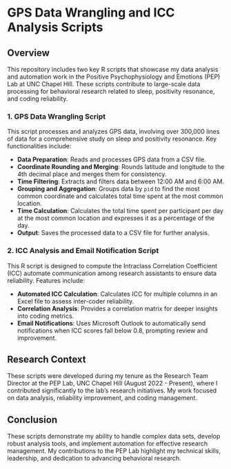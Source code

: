 # GPS Data Wrangling and ICC Analysis Scripts

## Overview

This repository includes two key R scripts that showcase my data analysis and automation work in the Positive Psychophysiology and Emotions (PEP) Lab at UNC Chapel Hill. These scripts contribute to large-scale data processing for behavioral research related to sleep, positivity resonance, and coding reliability.

### 1. **GPS Data Wrangling Script**

This script processes and analyzes GPS data, involving over 300,000 lines of data for a comprehensive study on sleep and positivity resonance. Key functionalities include:

- **Data Preparation**: Reads and processes GPS data from a CSV file.
- **Coordinate Rounding and Merging**: Rounds latitude and longitude to the 4th decimal place and merges them for consistency.
- **Time Filtering**: Extracts and filters data between 12:00 AM and 6:00 AM.
- **Grouping and Aggregation**: Groups data by `pid` to find the most common coordinate and calculates total time spent at the most common location.
- **Time Calculation**: Calculates the total time spent per participant per day at the most common location and expresses it as a percentage of the day.
- **Output**: Saves the processed data to a CSV file for further analysis.

### 2. **ICC Analysis and Email Notification Script**

This R script is designed to compute the Intraclass Correlation Coefficient (ICC) automate communication among research assistants to ensure data reliability. Features include:

- **Automated ICC Calculation**: Calculates ICC for multiple columns in an Excel file to assess inter-coder reliability.
- **Correlation Analysis**: Provides a correlation matrix for deeper insights into coding metrics.
- **Email Notifications**: Uses Microsoft Outlook to automatically send notifications when ICC scores fall below 0.8, prompting review and improvement.

## Research Context

These scripts were developed during my tenure as the Research Team Director at the PEP Lab, UNC Chapel Hill (August 2022 - Present), where I contributed significantly to the lab’s research initiatives. My work focused on data analysis, reliability improvement, and coding management.


## Conclusion

These scripts demonstrate my ability to handle complex data sets, develop robust analysis tools, and implement automation for effective research management. My contributions to the PEP Lab highlight my technical skills, leadership, and dedication to advancing behavioral research.
